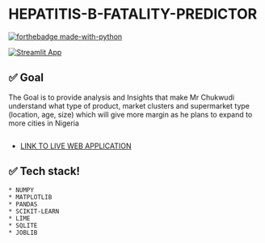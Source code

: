# HEPATITIS-B-FATALITY-PREDICTOR

[![forthebadge made-with-python](http://ForTheBadge.com/images/badges/made-with-python.svg)](https://www.python.org/)

[![Streamlit App](https://static.streamlit.io/badges/streamlit_badge_black_white.svg)](https://share.streamlit.io/gift-ojeabulu/hepatitis-fatality-predictor/main/app.py)




## ✅ Goal
The Goal is to provide analysis and Insights that make Mr Chukwudi understand what type of product, market clusters and supermarket type (location, age, size) which will give more margin as he plans to expand to more cities in Nigeria

![]()

*  [LINK TO LIVE WEB APPLICATION](https://share.streamlit.io/gift-ojeabulu/hepatitis-fatality-predictor/main/app.py)



## ✅ Tech stack!
	* NUMPY
	* MATPLOTLIB
	* PANDAS
	* SCIKIT-LEARN
	* LIME
	* SQLITE
	* JOBLIB





